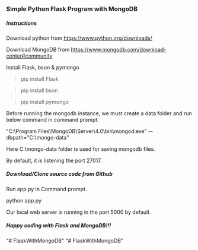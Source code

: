 ### Simple Python Flask Program with MongoDB

##### Instructions 
Download python from https://www.python.org/downloads/

Download MongoDB from https://www.mongodb.com/download-center#community

Install Flask, bson & pymongo
>pip install Flask

>pip install bson

>pip install pymongo

Before running the mongodb instance, we must create a data folder and run below command in command prompt.

"C:\Program Files\MongoDB\Server\4.0\bin\mongod.exe" --dbpath="C:\mongo-data"

Here C:\mongo-data folder is used for saving mongodb files.

By default, it is listening the port 27017.

##### Download/Clone source code from Github

Run app.py in Command prompt.

python app.py

Our local web server is running in the port 5000 by default.

##### Happy coding with Flask and MongoDB!!!
"# FlaskWithMongoDB" 
"# FlaskWithMongoDB" 
